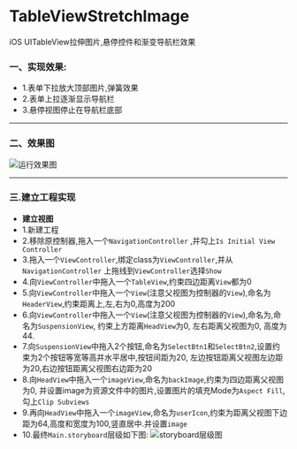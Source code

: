 # TableViewStretchImage
 iOS UITableView拉伸图片,悬停控件和渐变导航栏效果

### 一、实现效果:
- 1.表单下拉放大顶部图片,弹簧效果
- 2.表单上拉逐渐显示导航栏
- 3.悬停视图停止在导航栏底部

---

### 二、效果图
![运行效果图](http://img.blog.csdn.net/20160520170614974)

---

### 三.建立工程实现
- **建立视图**
- 1.新建工程
- 2.移除原控制器,拖入一个`NavigationController` ,并勾上`Is Initial View Controller`
- 3.拖入一个`ViewController`,绑定class为`ViewController`,并从`NavigationController` 上拖线到`ViewController`选择`Show`
- 4.向`ViewController`中拖入一个`TableView`,约束四边距离`View`都为0
- 5.向`ViewController`中拖入一个`View`(注意父视图为控制器的`View`),命名为`HeaderView`,约束距离上,左,右为0,高度为200
- 6.向`ViewController`中拖入一个`View`(注意父视图为控制器的`View`),命名为,命名为`SuspensionView`, 约束上方距离`HeadView`为0, 左右距离父视图为0, 高度为44.
- 7.向`SuspensionView`中拖入2个按钮,命名为`SelectBtn1`和`SelectBtn2`,设置约束为2个按钮等宽等高并水平居中,按钮间距为20, 左边按钮距离父视图左边距为20,右边按钮距离父视图右边距为20
- 8.向`HeadView`中拖入一个`imageView`,命名为`backImage`,约束为四边距离父视图为0, 并设置image为资源文件中的图片,设置图片的填充Mode为`Aspect Fill`, 勾上`Clip Subviews`
- 9.再向`HeadView`中拖入一个`imageView`,命名为`userIcon`,约束为距离父视图下边距为64,高度和宽度为100,竖直居中.并设置`image`
- 10.最终`Main.storyboard`层级如下图:
![storyboard层级图](http://img.blog.csdn.net/20160520171411353)
